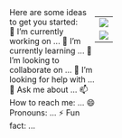 <div>
  <div style="float: left; width: 30%"> Here are some ideas to get you started: <br>
    🔭 I’m currently working on ...
    🌱 I’m currently learning ...
    👯 I’m looking to collaborate on ...
    🤔 I’m looking for help with ...
    💬 Ask me about ...
    📫 How to reach me: ...
    😄 Pronouns: ...
    ⚡ Fun fact: ...
  </div>
  <div style="float: left; width: 70%">
    <table>
      <tr>
        <td>
          <img align="center" src="https://github-readme-stats.vercel.app/api?username=notnotype&count_private=true&include_all_commits=true&show_icons=true&theme=algolia&bg_color=right,141e30,243b55" />
        </td>
      <tr>
      <tr>
        <td>
          <img align="center" src="https://github-readme-stats.vercel.app/api/top-langs/?username=notnotype&layout=compact&theme=algolia&bg_color=right,141e30,243b55&card_width=445" />
        </td>
      </tr>
    </table>
  </div>
</div>


